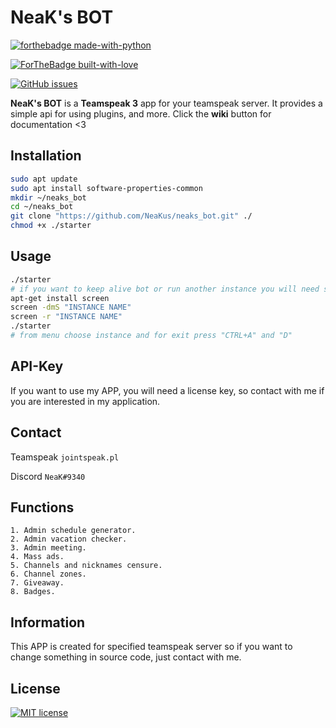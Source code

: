 # NeaK's BOT
[![forthebadge made-with-python](http://ForTheBadge.com/images/badges/made-with-python.svg)](https://www.python.org/)

[![ForTheBadge built-with-love](http://ForTheBadge.com/images/badges/built-with-love.svg)]()

[![GitHub issues](https://img.shields.io/github/issues/Pitu7944/discordVoIP?style=for-the-badge)](https://github.com/NeaKus/neaks_bot/issues)


**NeaK's BOT** is a **Teamspeak 3** app for your teamspeak server.
It provides a simple api for using plugins, and more. 
Click the **wiki** button for documentation <3

## Installation
```bash
sudo apt update
sudo apt install software-properties-common
mkdir ~/neaks_bot
cd ~/neaks_bot
git clone "https://github.com/NeaKus/neaks_bot.git" ./
chmod +x ./starter
```

## Usage

```bash
./starter
# if you want to keep alive bot or run another instance you will need screen
apt-get install screen
screen -dmS "INSTANCE NAME"
screen -r "INSTANCE NAME"
./starter
# from menu choose instance and for exit press "CTRL+A" and "D"
```

## API-Key
If you want to use my APP, you will need a license key, so contact with me if you are interested in my application.

## Contact
Teamspeak
```jointspeak.pl```

Discord
```NeaK#9340```

## Functions
```
1. Admin schedule generator.
2. Admin vacation checker.
3. Admin meeting.
4. Mass ads.
5. Channels and nicknames censure.
6. Channel zones.
7. Giveaway.
8. Badges.
```


## Information
This APP is created for specified teamspeak server so if you want to change something in source code, just contact with me.

## License
[![MIT license](https://img.shields.io/badge/License-MIT-blue.svg)](https://lbesson.mit-license.org/)
